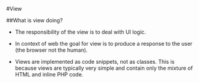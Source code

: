 #View



##What is view doing?

- The responsibility of the view is to deal with UI logic. 

- In context of web the goal for view is to produce a response to the user (the browser not the human).

- Views are implemented as code snippets, not as classes. This is because views are typically very simple and contain only the mixture of HTML and inline PHP code.
